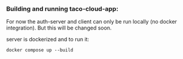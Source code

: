 ### Building and running taco-cloud-app:

For now the auth-server and client can only be run locally (no docker integration).
But this will be changed soon.

server is dockerized and to run it:
````
docker compose up --build 
````